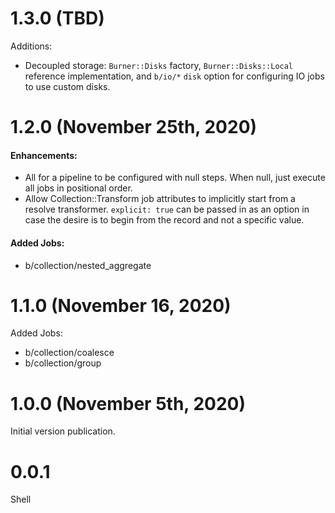 # 1.3.0 (TBD)

Additions:

* Decoupled storage: `Burner::Disks` factory, `Burner::Disks::Local` reference implementation, and `b/io/*` `disk` option for configuring IO jobs to use custom disks.
# 1.2.0 (November 25th, 2020)

#### Enhancements:

* All for a pipeline to be configured with null steps.  When null, just execute all jobs in positional order.
* Allow Collection::Transform job attributes to implicitly start from a resolve transformer.  `explicit: true` can be passed in as an option in case the desire is to begin from the record and not a specific value.

#### Added Jobs:

* b/collection/nested_aggregate
# 1.1.0 (November 16, 2020)

Added Jobs:

* b/collection/coalesce
* b/collection/group

# 1.0.0 (November 5th, 2020)

Initial version publication.

# 0.0.1

Shell
